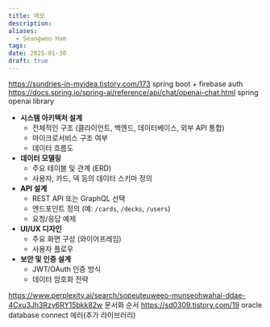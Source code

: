 ```yaml
---
title: 메모
description: 
aliases:
  - Seungwoo Ham
tags: 
date: 2025-01-30
draft: true
---
```

https://sundries-in-myidea.tistory.com/173 spring boot + firebase auth
https://docs.spring.io/spring-ai/reference/api/chat/openai-chat.html spring openai library

- **시스템 아키텍처 설계**
    - 전체적인 구조 (클라이언트, 백엔드, 데이터베이스, 외부 API 통합)
    - 마이크로서비스 구조 여부
    - 데이터 흐름도
- **데이터 모델링**
    - 주요 테이블 및 관계 (ERD)
    - 사용자, 카드, 덱 등의 데이터 스키마 정의
- **API 설계**
    - REST API 또는 GraphQL 선택
    - 엔드포인트 정의 (예: `/cards`, `/decks`, `/users`)
    - 요청/응답 예제
- **UI/UX 디자인**
    - 주요 화면 구성 (와이어프레임)
    - 사용자 플로우
- **보안 및 인증 설계**
    - JWT/OAuth 인증 방식
    - 데이터 암호화 전략

https://www.perplexity.ai/search/sopeuteuweeo-munseohwahal-ddae-4Cxu3Jh3Rzy6RY15bkk82w 문서화 순서
https://sd0309.tistory.com/19 oracle database connect 에러(추가 라이브러리)